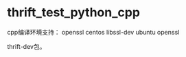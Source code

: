 # thrift_test_python_cpp

cpp编译环境支持：
openssl     centos  libssl-dev   ubuntu  openssl

thrift-dev包。

